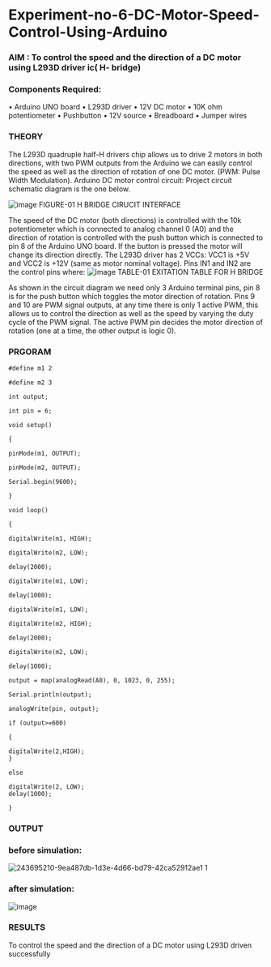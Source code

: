 # Experiment-no-6-DC-Motor-Speed-Control-Using-Arduino
### AIM : To control the speed and the direction of a DC motor using L293D driver ic( H- bridge)

### Components Required:
•	Arduino UNO board
•	L293D driver
•	12V DC motor
•	10K ohm potentiometer
•	Pushbutton
•	12V source
•	Breadboard
•	Jumper wires
### THEORY 
The L293D quadruple half-H drivers chip allows us to drive 2 motors in both directions, with two PWM outputs from the Arduino we can easily control the speed as well as the direction of rotation of one DC motor. (PWM: Pulse Width Modulation).
Arduino DC motor control circuit:
Project circuit schematic diagram is the one below.

![image](https://user-images.githubusercontent.com/36288975/167763051-b230c183-afc5-46f2-ba95-0f95e10dd6c9.png)
FIGURE-01 H BRIDGE CIRUCIT INTERFACE 
 
The speed of the DC motor (both directions) is controlled with the 10k potentiometer which is connected to analog channel 0 (A0) and the direction of rotation is controlled with the push button which is connected to pin 8 of the Arduino UNO board. If the button is pressed the motor will change its direction directly.
The L293D driver has 2 VCCs: VCC1 is +5V and VCC2 is +12V (same as motor nominal voltage). Pins IN1 and IN2 are the control pins where:
![image](https://user-images.githubusercontent.com/36288975/167763120-1421c2c5-8381-49eb-b376-03f6e1113b7a.png)
TABLE-01 EXITATION TABLE FOR H BRIDGE 

As shown in the circuit diagram we need only 3 Arduino terminal pins, pin 8 is for the push button which toggles the motor direction of rotation. Pins 9 and 10 are PWM signal outputs, at any time there is only 1 active PWM, this allows us to control the direction as well as the speed by varying the duty cycle of the PWM signal. The active PWM pin decides the motor direction of rotation (one at a time, the other output is logic 0).

### PRGORAM 
```
#define m1 2

#define m2 3

int output;

int pin = 6;

void setup()

{

pinMode(m1, OUTPUT);

pinMode(m2, OUTPUT);

Serial.begin(9600);

}

void loop()

{

digitalWrite(m1, HIGH);

digitalWrite(m2, LOW);

delay(2000);

digitalWrite(m1, LOW);

delay(1000);

digitalWrite(m1, LOW);

digitalWrite(m2, HIGH);

delay(2000);

digitalWrite(m2, LOW);

delay(1000);

output = map(analogRead(A0), 0, 1023, 0, 255);

Serial.println(output);

analogWrite(pin, output);

if (output>=600)

{

digitalWrite(2,HIGH);
}

else

digitalWrite(2, LOW);
delay(1000);

}
```
### OUTPUT
### before simulation:
![243695210-9ea487db-1d3e-4d66-bd79-42ca52912ae1 1](https://github.com/sanjeevraj0987/Experiment-no-7-DC-Motor-Speed-Control-Using-Arduino/assets/120698946/0b141b7b-f2ab-40a8-925b-ca5814884c89)
### after simulation:
![image](https://github.com/sanjeevraj0987/Experiment-no-7-DC-Motor-Speed-Control-Using-Arduino/assets/120698946/d4122bab-0eae-4795-88b8-ba3856c31e5a)








### RESULTS 
To control the speed and the direction of a DC motor using L293D driven successfully

